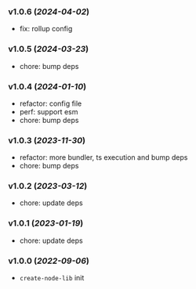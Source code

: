 ### v1.0.6 (_2024-04-02_)

- fix: rollup config

### v1.0.5 (_2024-03-23_)

- chore: bump deps

### v1.0.4 (_2024-01-10_)

- refactor: config file
- perf: support esm
- chore: bump deps

### v1.0.3 (_2023-11-30_)

- refactor: more bundler, ts execution and bump deps
- chore: bump deps

### v1.0.2 (_2023-03-12_)

- chore: update deps

### v1.0.1 (_2023-01-19_)

- chore: update deps

### v1.0.0 (_2022-09-06_)

- `create-node-lib` init
